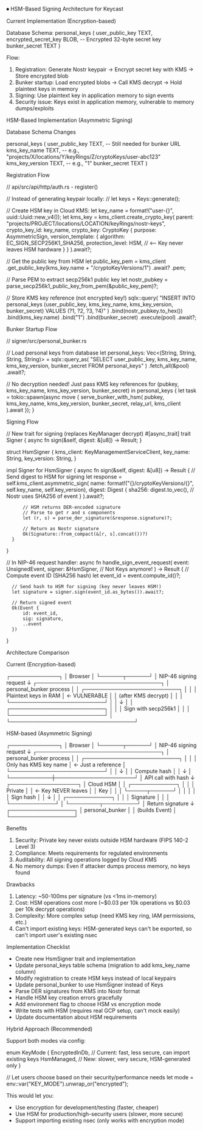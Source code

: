 ⏺ HSM-Based Signing Architecture for Keycast

  Current Implementation (Encryption-based)

  Database Schema:
  personal_keys (
    user_public_key TEXT,
    encrypted_secret_key BLOB,  -- Encrypted 32-byte secret key
    bunker_secret TEXT
  )

  Flow:
  1. Registration: Generate Nostr keypair → Encrypt secret key with KMS → Store encrypted blob
  2. Bunker startup: Load encrypted blobs → Call KMS decrypt → Hold plaintext keys in memory
  3. Signing: Use plaintext key in application memory to sign events
  4. Security issue: Keys exist in application memory, vulnerable to memory dumps/exploits

  HSM-Based Implementation (Asymmetric Signing)

  Database Schema Changes

  personal_keys (
    user_public_key TEXT,         -- Still needed for bunker URL
    kms_key_name TEXT,             -- e.g., "projects/X/locations/Y/keyRings/Z/cryptoKeys/user-abc123"
    kms_key_version TEXT,          -- e.g., "1"
    bunker_secret TEXT
  )

  Registration Flow

  // api/src/api/http/auth.rs - register()

  // Instead of generating keypair locally:
  // let keys = Keys::generate();

  // Create HSM key in Cloud KMS:
  let key_name = format!("user-{}", uuid::Uuid::new_v4());
  let kms_key = kms_client.create_crypto_key(
      parent: "projects/PROJECT/locations/LOCATION/keyRings/nostr-keys",
      crypto_key_id: key_name,
      crypto_key: CryptoKey {
          purpose: AsymmetricSign,
          version_template: {
              algorithm: EC_SIGN_SECP256K1_SHA256,
              protection_level: HSM,  // <-- Key never leaves HSM hardware
          }
      }
  ).await?;

  // Get the public key from HSM
  let public_key_pem = kms_client
      .get_public_key(kms_key.name + "/cryptoKeyVersions/1")
      .await?
      .pem;

  // Parse PEM to extract secp256k1 public key
  let nostr_pubkey = parse_secp256k1_public_key_from_pem(&public_key_pem)?;

  // Store KMS key reference (not encrypted key!)
  sqlx::query(
      "INSERT INTO personal_keys (user_public_key, kms_key_name, kms_key_version, bunker_secret)
       VALUES (?1, ?2, ?3, ?4)"
  )
  .bind(nostr_pubkey.to_hex())
  .bind(kms_key.name)
  .bind("1")
  .bind(bunker_secret)
  .execute(pool)
  .await?;

  Bunker Startup Flow

  // signer/src/personal_bunker.rs

  // Load personal keys from database
  let personal_keys: Vec<(String, String, String, String)> = sqlx::query_as(
      "SELECT user_public_key, kms_key_name, kms_key_version, bunker_secret 
       FROM personal_keys"
  )
  .fetch_all(&pool)
  .await?;

  // No decryption needed! Just pass KMS key references
  for (pubkey, kms_key_name, kms_key_version, bunker_secret) in personal_keys {
      let task = tokio::spawn(async move {
          serve_bunker_with_hsm(
              pubkey,
              kms_key_name,
              kms_key_version,
              bunker_secret,
              relay_url,
              kms_client
          ).await
      });
  }

  Signing Flow

  // New trait for signing (replaces KeyManager decrypt)
  #[async_trait]
  trait Signer {
      async fn sign(&self, digest: &[u8]) -> Result<Signature>;
  }

  struct HsmSigner {
      kms_client: KeyManagementServiceClient,
      key_name: String,
      key_version: String,
  }

  impl Signer for HsmSigner {
      async fn sign(&self, digest: &[u8]) -> Result<Signature> {
          // Send digest to HSM for signing
          let response = self.kms_client.asymmetric_sign(
              name: format!("{}/cryptoKeyVersions/{}", self.key_name, self.key_version),
              digest: Digest {
                  sha256: digest.to_vec(),  // Nostr uses SHA256 of event
              }
          ).await?;

          // HSM returns DER-encoded signature
          // Parse to get r and s components
          let (r, s) = parse_der_signature(&response.signature)?;

          // Return as Nostr signature
          Ok(Signature::from_compact(&[r, s].concat())?)
      }
  }

  // In NIP-46 request handler:
  async fn handle_sign_event_request(
      event: UnsignedEvent,
      signer: &HsmSigner,  // Not Keys anymore!
  ) -> Result<Event> {
      // Compute event ID (SHA256 hash)
      let event_id = event.compute_id()?;

      // Send hash to HSM for signing (key never leaves HSM!)
      let signature = signer.sign(event_id.as_bytes()).await?;

      // Return signed event
      Ok(Event {
          id: event_id,
          sig: signature,
          ..event
      })
  }

  Architecture Comparison

  Current (Encryption-based)

  ┌─────────────┐
  │   Browser   │
  └──────┬──────┘
         │ NIP-46 signing request
         ↓
  ┌─────────────────────────────────┐
  │     personal_bunker process     │
  │  ┌─────────────────────────┐   │
  │  │ Plaintext keys in RAM   │ ← VULNERABLE
  │  │ (after KMS decrypt)     │   │
  │  └─────────────────────────┘   │
  │           ↓                     │
  │  ┌─────────────────────────┐   │
  │  │ Sign with secp256k1     │   │
  │  └─────────────────────────┘   │
  └─────────────────────────────────┘

  HSM-based (Asymmetric Signing)

  ┌─────────────┐
  │   Browser   │
  └──────┬──────┘
         │ NIP-46 signing request
         ↓
  ┌─────────────────────────────────┐
  │     personal_bunker process     │
  │  ┌─────────────────────────┐   │
  │  │ Only has KMS key name   │ ← Just a reference
  │  └─────────────────────────┘   │
  │           ↓                     │
  │      Compute hash               │
  │           ↓                     │
  └───────────┼─────────────────────┘
              │ API call with hash
              ↓
      ┌──────────────────┐
      │   Cloud HSM      │
      │  ┌────────────┐  │
      │  │ Private    │  │ ← Key NEVER leaves
      │  │ Key        │  │
      │  └─────┬──────┘  │
      │        │         │
      │   Sign hash      │
      │        ↓         │
      │  ┌────────────┐  │
      │  │ Signature  │  │
      │  └────────────┘  │
      └────────┬─────────┘
               │ Return signature
               ↓
      ┌─────────────────┐
      │ personal_bunker │
      │ (builds Event)  │
      └─────────────────┘

  Benefits

  1. Security: Private key never exists outside HSM hardware (FIPS 140-2 Level 3)
  2. Compliance: Meets requirements for regulated environments
  3. Auditability: All signing operations logged by Cloud KMS
  4. No memory dumps: Even if attacker dumps process memory, no keys found

  Drawbacks

  1. Latency: ~50-100ms per signature (vs <1ms in-memory)
  2. Cost: HSM operations cost more (~$0.03 per 10k operations vs $0.03 per 10k decrypt operations)
  3. Complexity: More complex setup (need KMS key ring, IAM permissions, etc.)
  4. Can't import existing keys: HSM-generated keys can't be exported, so can't import user's existing nsec

  Implementation Checklist

  - Create new HsmSigner trait and implementation
  - Update personal_keys table schema (migration to add kms_key_name column)
  - Modify registration to create HSM keys instead of local keypairs
  - Update personal_bunker to use HsmSigner instead of Keys
  - Parse DER signatures from KMS into Nostr format
  - Handle HSM key creation errors gracefully
  - Add environment flag to choose HSM vs encryption mode
  - Write tests with HSM (requires real GCP setup, can't mock easily)
  - Update documentation about HSM requirements

  Hybrid Approach (Recommended)

  Support both modes via config:

  enum KeyMode {
      EncryptedInDb,  // Current: fast, less secure, can import existing keys
      HsmManaged,     // New: slower, very secure, HSM-generated only
  }

  // Let users choose based on their security/performance needs
  let mode = env::var("KEY_MODE").unwrap_or("encrypted");

  This would let you:
  - Use encryption for development/testing (faster, cheaper)
  - Use HSM for production/high-security users (slower, more secure)
  - Support importing existing nsec (only works with encryption mode)
